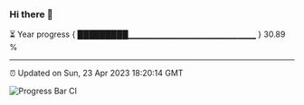 ### Hi there 👋

⏳ Year progress { █████████▁▁▁▁▁▁▁▁▁▁▁▁▁▁▁▁▁▁▁▁▁ } 30.89 %

---

⏰ Updated on Sun, 23 Apr 2023 18:20:14 GMT

![Progress Bar CI](https://github.com/ZhaoGui/ZhaoGui/workflows/Progress%20Bar%20CI/badge.svg)
